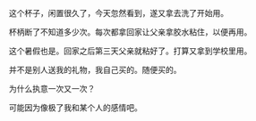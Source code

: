 　　这个杯子，闲置很久了，今天忽然看到，遂又拿去洗了开始用。

　　杯柄断了不知道多少次。每次都拿回家让父亲拿胶水粘住，以便再用。

　　这个暑假也是。回家之后第三天父亲就粘好了。打算又拿到学校里用。

　　并不是别人送我的礼物，我自己买的。随便买的。

　　为什么执意一次又一次？

　　可能因为像极了我和某个人的感情吧。

